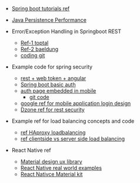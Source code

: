 - [Spring boot tutorials ref](http://www.springboottutorial.com/)
- [Java Persistence Performance ](https://vladmihalcea.com/books/high-performance-java-persistence/)

- Error/Exception Handling in Springboot REST
    - [Ref-1 toptal](https://www.toptal.com/java/spring-boot-rest-api-error-handling)
    - [Ref-2 baeldung](http://www.baeldung.com/exception-handling-for-rest-with-spring)
    - [coding git](https://github.com/brunocleite/spring-boot-exception-handling)
    
- Example code for spring security
    - [rest + web token + angular](https://medium.com/@nydiarra/secure-a-spring-boot-rest-api-with-json-web-token-reference-to-angular-integration-e57a25806c50)
    - [Spring boot basic auth](http://www.springboottutorial.com/securing-rest-services-with-spring-boot-starter-security)
    - [auth page embedded in mobile](http://automateddeveloper.blogspot.com/2014/03/securing-your-mobile-api-spring-security.html)
        - [git code](https://github.com/robhinds/spring-four-template/)
    - [google ref for mobile application login design](http://web.archive.org/web/20130822184827/https://developers.google.com/accounts/docs/MobileApps)
    - [Dzone ref for rest security](https://dzone.com/articles/secure-rest-services-using)
    
- Example ref for load balancing concepts and code
    - [ref HAproxy loadbalancing](https://www.haproxy.com/blog/load-balancing-affinity-persistence-sticky-sessions-what-you-need-to-know/)
    - [ref clientside vs server side load balancing](https://gooroo.io/GoorooTHINK/Article/17367/Spring-Cloud-and-Netflix-Ribbon-Clientside-Load-Balancing/28985#.WpCrGZM-dE4)

- React Native ref 
    - [Material design ux library](https://github.com/xotahal/react-native-material-ui)
    - [React Native real world examples](https://github.com/jondot/awesome-react-native)
    - [React Nativce Material kit](https://github.com/xinthink/react-native-material-kit)
